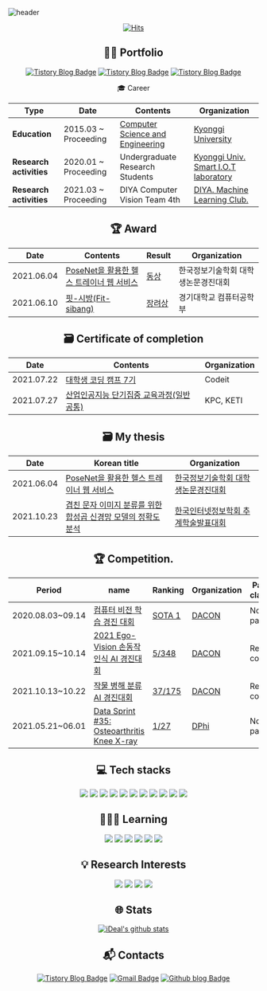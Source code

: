 ![header](https://capsule-render.vercel.app/api?type=soft&color=auto&height=170&section=header&text=%20Lee%20Sangmin's%20Profile%20&fontSize=50)

<div align="center">

[![Hits](https://hits.seeyoufarm.com/api/count/incr/badge.svg?url=https%3A%2F%2Fgithub.com%2Fd9249&count_bg=%23F73838&title_bg=%23555555&icon=github.svg&icon_color=%23FFFFFF&title=Hits&edge_flat=false)](https://hits.seeyoufarm.com)

## 💁🏻 Portfolio
[![Tistory Blog Badge](http://img.shields.io/badge/-Notion-black?style=flat-square&logo=notion&link=https://d9249.github.io/)](https://www.notion.so/Portfolio-428c68302b6b430c98caca3293edb3bc)
[![Tistory Blog Badge](http://img.shields.io/badge/-Github-black?style=flat-square&logo=github&link=https://d9249.github.io/)](https://github.com/d9249/Portfolio)
[![Tistory Blog Badge](http://img.shields.io/badge/-DACON-black?style=flat-square&link=https://dacon.io/myprofile/423689/home/)](https://dacon.io/myprofile/423689/home)

 :mortar_board: Career

| **Type** | **Date**| **Contents**| **Organization**|
|---|---|---|---|
| **Education** | 2015.03 ~ Proceeding | [Computer Science and Engineering](http://cs.kyonggi.ac.kr:8080/Index) | [Kyonggi University](http://www.kyonggi.ac.kr/) |
| **Research activities** | 2020.01 ~ Proceeding | Undergraduate Research Students | [Kyonggi Univ. Smart I.O.T laboratory](https://netlab.kyonggi.ac.kr/) |
| **Research activities** | 2021.03 ~ Proceeding | DIYA Computer Vision Team 4th | [DIYA. Machine Learning Club.](https://blog.diyaml.com/) |

## :trophy: Award
| **Date** | **Contents** | **Result** | **Organization**|
|---|---|---|---|
|2021.06.04 | [PoseNet을 활용한 헬스 트레이너 웹 서비스](https://github.com/KGU-Code-15/fit-sibang/blob/main/Develop%20docs/PoseNet%EC%9D%84%20%ED%99%9C%EC%9A%A9%ED%95%9C%20%ED%97%AC%EC%8A%A4%20%ED%8A%B8%EB%A0%88%EC%9D%B4%EB%84%88%20%EC%9B%B9%20%EC%84%9C%EB%B9%84%EC%8A%A4.pdf) | [동상](https://github.com/d9249/Portfolio/blob/main/Attachment/%5B16%5D%20%EB%8F%99%EC%83%81_%EC%9D%B4%EC%83%81%EB%AF%BC_PoseNet%EC%9D%84%20%ED%99%9C%EC%9A%A9%ED%95%9C%20%ED%97%AC%EC%8A%A4%20%ED%8A%B8%EB%A0%88%EC%9D%B4%EB%84%88%20%EC%9B%B9%20%EC%84%9C%EB%B9%84%EC%8A%A4.pdf) | 한국정보기술학회 대학생논문경진대회 |
|2021.06.10 | [핏-시방(Fit-sibang)](https://www.youtube.com/watch?v=GJUjvelC5Ys) | [장려상](https://github.com/KGU-Code-15/fit-sibang/blob/main/Develop%20docs/Code-15%20AI%E1%84%8F%E1%85%A5%E1%86%B7%E1%84%91%E1%85%B2%E1%84%90%E1%85%A5%E1%84%80%E1%85%A9%E1%86%BC%E1%84%92%E1%85%A1%E1%86%A8%E1%84%87%E1%85%AE%20%E1%84%8C%E1%85%A1%E1%86%BC%E1%84%85%E1%85%A7%E1%84%89%E1%85%A1%E1%86%BC.jpeg) | 경기대학교 컴퓨터공학부 |

## 🗃 Certificate of completion

| Date       | Contents                                                     | Organization |
| ---------- | ------------------------------------------------------------ | ------------ |
| 2021.07.22 | [대학생 코딩 캠프 7기](https://github.com/d9249/Undergraduate_researcher/blob/main/Certificate%20of%20completion/%EB%8C%80%EC%BD%94%EC%BA%A0_%EC%88%98%EB%A3%8C%EC%A6%9D_7%EA%B8%B0_%EC%9D%B4%EC%83%81%EB%AF%BC.pdf) | Codeit       |
| 2021.07.27 | [산업인공지능 단기집중 교육과정(일반공통)](https://github.com/d9249/Undergraduate_researcher/blob/main/Certificate%20of%20completion/%EC%82%B0%EC%97%85%EC%9D%B8%EA%B3%B5%EC%A7%80%EB%8A%A5%20%EB%8B%A8%EA%B8%B0%EC%A7%91%EC%A4%91%EA%B5%90%EC%9C%A1(%EC%9D%BC%EB%B0%98)%20%EC%88%98%EB%A3%8C%EC%A6%9D.jpg) | KPC, KETI    |

## 🗃 My thesis

| Date       | Korean title                                                 | Organization                        |
| ---------- | ------------------------------------------------------------ | ----------------------------------- |
| 2021.06.04 | [PoseNet을 활용한 헬스 트레이너 웹 서비스](https://github.com/d9249/Undergraduate_researcher/blob/main/2021%20%ED%95%9C%EA%B5%AD%EC%A0%95%EB%B3%B4%EA%B8%B0%EC%88%A0%ED%95%99%ED%9A%8C%20%EB%8C%80%ED%95%99%EC%83%9D%EB%85%BC%EB%AC%B8%EA%B2%BD%EC%A7%84%EB%8C%80%ED%9A%8C/PoseNet%EC%9D%84%20%ED%99%9C%EC%9A%A9%ED%95%9C%20%ED%97%AC%EC%8A%A4%20%ED%8A%B8%EB%A0%88%EC%9D%B4%EB%84%88%20%EC%9B%B9%20%EC%84%9C%EB%B9%84%EC%8A%A4.pdf)                     | [한국정보기술학회 대학생논문경진대회](https://www.dbpia.co.kr/journal/articleDetail?nodeId=NODE10569082&language=ko_KR) |
| 2021.10.23 | [겹친 문자 이미지 분류를 위한 합성곱 신경망 모델의 정확도 분석](https://github.com/d9249/Undergraduate_researcher/blob/main/2021%20%ED%95%9C%EA%B5%AD%EC%9D%B8%ED%84%B0%EB%84%B7%EC%A0%95%EB%B3%B4%ED%95%99%ED%9A%8C%20%EC%B6%94%EA%B3%84%ED%95%99%EC%88%A0%EB%B0%9C%ED%91%9C%EB%8C%80%ED%9A%8C/%EA%B2%B9%EC%B9%9C%20%EB%AC%B8%EC%9E%90%20%EC%9D%B4%EB%AF%B8%EC%A7%80%20%EB%B6%84%EB%A5%98%EB%A5%BC%20%EC%9C%84%ED%95%9C%20%ED%95%A9%EC%84%B1%EA%B3%B1%20%EC%8B%A0%EA%B2%BD%EB%A7%9D%20%EB%AA%A8%EB%8D%B8%EC%9D%98%20%EC%A0%95%ED%99%95%EB%8F%84%20%EB%B6%84%EC%84%9D.pdf) | [한국인터넷정보학회 추계학술발표대회](https://www.manuscriptlink.com/society/ksii/conference/fall2021) |

## :trophy: Competition.

| Period           | name                                                         | Ranking                                                      | Organization                         | Participation classification. |
| ---------------- | ------------------------------------------------------------ | ------------------------------------------------------------ | ------------------------------------ | ----------------------------- |
| 2020.08.03~09.14 | [컴퓨터 비전 학습 경진 대회](https://dacon.io/competitions/official/235626/overview/description) | [SOTA 1](https://github.com/d9249/DACON/tree/main/%EC%BB%B4%ED%93%A8%ED%84%B0%20%EB%B9%84%EC%A0%84%20%ED%95%99%EC%8A%B5%20%EA%B2%BD%EC%A7%84%20%EB%8C%80%ED%9A%8C/Voting%20ensemble(After%20parameter%20optimization)) | [DACON](https://dacon.io/)           | Non-regular participation.    |
| 2021.09.15~10.14 | [2021 Ego-Vision 손동작 인식 AI 경진대회](https://dacon.io/competitions/official/235805/overview/description) | [5/348](https://dacon.io/codeshare/3596)                     | [DACON](https://dacon.io/)           | Regular competition           |
| 2021.10.13~10.22 | [작물 병해 분류 AI 경진대회](https://dacon.io/competitions/official/235842/overview/description) | [37/175](https://dacon.io/competitions/official/235842/leaderboard) | [DACON](https://dacon.io/)           | Regular competition           |
| 2021.05.21~06.01 | [Data Sprint #35: Osteoarthritis Knee X-ray](https://dphi.tech/challenges/data-sprint-35-osteoarthritis-knee-x-ray/81/overview/about) | [1/27](https://dphi.tech/challenges/data-sprint-35-osteoarthritis-knee-x-ray/81/leaderboard/practice/) | [DPhi](https://dphi.tech/community/) | Non-regular participation.    |

## :computer: Tech stacks

<img src="https://img.shields.io/badge/Python-3766AB?style=flat-square&logo=Python&logoColor=white"/></a>
<img src="https://img.shields.io/badge/JAVA-007396?style=flat-square&logo=Java&logoColor=white"/></a>
<img src="https://img.shields.io/badge/C-A8B9CC?style=flat-square&logo=C&logoColor=white"/></a>
<img src="https://img.shields.io/badge/HTML5-E34F26?style=flat-square&logo=HTML5&logoColor=white"/></a>
<img src="https://img.shields.io/badge/CSS3-1572B6?style=flat-square&logo=CSS3&logoColor=white"/></a>
<img src="https://img.shields.io/badge/Django-092E20?style=flat-square&logo=Django&logoColor=white"/></a>
<img src="https://img.shields.io/badge/MySQL-4479A1?style=flat-square&logo=MySQL&logoColor=white"/></a>
<img src="https://img.shields.io/badge/AWS-232F3E?style=flat-square&logo=Amazon%20AWS&logoColor=white"/></a>
<img src="https://img.shields.io/badge/Vue.js-4FC08D?style=flat-square&logo=Vue.js&logoColor=white"/></a>
<img src="https://img.shields.io/badge/JavaScript-F7DF1E?style=flat-square&logo=JavaScript&logoColor=white"/></a>
<img src="https://img.shields.io/badge/React-61DAFB?style=flat-square&logo=React&logoColor=white"/></a>

## 🧑🏻‍💻 Learning

<img src="https://img.shields.io/badge/flask-000000?style=flat-square&logo=Flask&logoColor=white"/></a>
<img src="https://img.shields.io/badge/Node.js-339933?style=flat-square&logo=Node.js&logoColor=white"/></a>
<img src="https://img.shields.io/badge/TypeScript-3178C6?style=flat-square&logo=TypeScript&logoColor=white"/></a>
<img src="https://img.shields.io/badge/Pytorch-EE4C2C?style=flat-square&logo=Pytorch&logoColor=white"/></a>
<img src="https://img.shields.io/badge/Numpy-013243?style=flat-square&logo=Numpy&logoColor=white"/></a>
<img src="https://img.shields.io/badge/Tensorflow-FF6F00?style=flat-square&logo=Tensorflow&logoColor=white"/></a>

## 💡 Research Interests

<img src="https://img.shields.io/badge/Deep_Learing-000000?style=flat-square&logo=Deep_Learing&logoColor=white"/></a>
<img src="https://img.shields.io/badge/Generative_Adversarial_Network-000000?style=flat-square&logo=Generative_Adversarial_Network&logoColor=white"/></a>
<img src="https://img.shields.io/badge/Convolutional_Neural_Network-000000?style=flat-square&logo=Convolutional_Neural_Network&logoColor=white"/></a>
<img src="https://img.shields.io/badge/Computer_Vision-000000?style=flat-square&logo=Computer_Vision&logoColor=white"/></a>

## :globe_with_meridians: Stats

[![iDeal's github stats](https://github-readme-stats.vercel.app/api?username=d9249&show_icons=true&count_private=true&theme=dark)](https://github.com/anuraghazra/github-readme-stats)

## :mailbox_with_mail: Contacts
[![Tistory Blog Badge](http://img.shields.io/badge/-Tistory%20blog-black?style=flat-square&logo=blog&link=https://d9249.github.io/)](https://d9249.tistory.com)
[![Gmail Badge](https://img.shields.io/badge/Gmail-d14836?style=flat-square&logo=Gmail&logoColor=white&link=mailto:d9249@kyonggi.ac.kr)](mailto:d9249@kyonggi.ac.kr)
[![Github blog Badge](http://img.shields.io/badge/-Github%20blog-black?style=flat-square&logo=github&link=https://d9249.github.io/)](https://d9249.github.io/)

</div>
